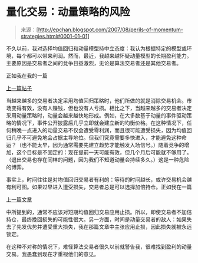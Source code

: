 <!--yml

分类：未分类

日期：2024-05-12 19:22:13

-->

# 量化交易：动量策略的风险

> 来源：[http://epchan.blogspot.com/2007/08/perils-of-momentum-strategies.html#0001-01-01]

不久以前，我对选择均值回归和动量模型持中立态度：我认为根据特定的模型或环境，每个都可以带来利润。然而，最近，我越来越怀疑动量模型的长期盈利能力。主要原因是交易者之间的竞争日益激烈，无论是算法交易者还是其他交易者。

正如我在我的一篇

[上一篇帖子](http://epchan.blogspot.com/2007/08/further-debate-on-factor-models.html)

当越来越多的交易者决定采用均值回归策略时，他们所做的就是消除交易机会。市场变得有效，没有人赚钱，但也没有人亏损。相比之下，当越来越多的交易者决定采用动量策略时，动量会越来越快地形成。例如，在大多数基于动量的事件驱动策略的情况下，事件公开披露后几乎立即就会建立新的均衡价格。在这种情况下，任何稍晚一点进入的动量交易不仅会遭受零利润，而且很可能遭受损失，因为均值回归几乎不可避免地会占据主导地位。但我们究竟需要多快进入，才能避免这种命运？（也不能太早，因为通常需要先建立趋势才能触发入场信号。）随着竞争的增加，这个目标是不固定的：现在提前一天可能有效，但几个月后可能就不够用了。（退出交易也存在同样的问题，因为我们不知道动量会持续多久。）这是一种危险的博弈。

事实上，时间往往是对均值回归交易者有利的：等待的时间越长，或许交易机会越有利可图。如果过早进入遭受损失，交易者总是可以选择加倍持仓。正如我在一篇

[上一篇文章](http://epchan.blogspot.com/2007/01/what-is-your-stop-loss-strategy.html)

中所提到的，通常不应该对短期均值回归交易应用止损。所以，即使交易者不加倍持仓，最终挽回损失的可能性很大。另一方面，时间是动量交易者的敌人：如果失去了先发优势并遭受重大损失，我在那篇文章中主张应用止损，因此损失就被永远锁定。

在这种不对称的情况下，难怪算法交易者很久以前就警告我，很难找到盈利的动量交易。我愚蠢到现在才重视他们的意见。
